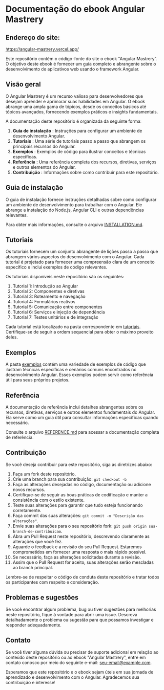 # Documentação do ebook Angular Mastrery

## Endereço do site:
https://angular-mastrery.vercel.app/

Este repositório contém o código-fonte  do site o ebook "Angular Mastrery". O objetivo deste ebook é fornecer um guia completo e abrangente sobre o desenvolvimento de aplicativos web usando o framework Angular.

## Visão geral

O Angular Mastrery é um recurso valioso para desenvolvedores que desejam aprender e aprimorar suas habilidades em Angular. O ebook abrange uma ampla gama de tópicos, desde os conceitos básicos até tópicos avançados, fornecendo exemplos práticos e insights fundamentais.

A documentação deste repositório é organizada da seguinte forma:

1. **Guia de instalação** : Instruções para configurar um ambiente de desenvolvimento Angular.
2. **Tutoriais** : Uma série de tutoriais passo a passo que abrangem os principais recursos do Angular.
3. **Exemplos** : Exemplos de código para ilustrar conceitos e técnicas específicas.
4. **Referência** : Uma referência completa dos recursos, diretivas, serviços e outros elementos do Angular.
5. **Contribuição** : Informações sobre como contribuir para este repositório.

## Guia de instalação

O guia de instalação fornece instruções detalhadas sobre como configurar um ambiente de desenvolvimento para trabalhar com o Angular. Ele abrange a instalação do Node.js, Angular CLI e outras dependências relevantes.

Para obter mais informações, consulte o arquivo [INSTALLATION.md](https://chat.openai.com/INSTALLATION.md).

## Tutoriais

Os tutoriais fornecem um conjunto abrangente de lições passo a passo que abrangem vários aspectos do desenvolvimento com o Angular. Cada tutorial é projetado para fornecer uma compreensão clara de um conceito específico e inclui exemplos de código relevantes.

Os tutoriais disponíveis neste repositório são os seguintes:

1. Tutorial 1: Introdução ao Angular
2. Tutorial 2: Componentes e diretivas
3. Tutorial 3: Roteamento e navegação
4. Tutorial 4: Formulários reativos
5. Tutorial 5: Comunicação entre componentes
6. Tutorial 6: Serviços e injeção de dependência
7. Tutorial 7: Testes unitários e de integração

Cada tutorial está localizado na pasta correspondente em [tutoriais](https://chat.openai.com/tutoriais/). Certifique-se de seguir a ordem sequencial para obter o máximo proveito deles.

## Exemplos

A pasta [exemplos](https://chat.openai.com/exemplos/) contém uma variedade de exemplos de código que ilustram técnicas específicas e cenários comuns encontrados no desenvolvimento Angular. Esses exemplos podem servir como referência útil para seus próprios projetos.

## Referência

A documentação de referência inclui detalhes abrangentes sobre os recursos, diretivas, serviços e outros elementos fundamentais do Angular. Ela serve como um guia útil para consultar informações específicas quando necessário.

Consulte o arquivo [REFERENCE.md](https://chat.openai.com/REFERENCE.md) para acessar a documentação completa de referência.

## Contribuição

Se você deseja contribuir para este repositório, siga as diretrizes abaixo:

1. Faça um fork deste repositório.
2. Crie uma branch para sua contribuição: `git checkout -b `
3. Faça as alterações desejadas no código, documentação ou adicione novos recursos.
4. Certifique-se de seguir as boas práticas de codificação e manter a consistência com o estilo existente.
5. Teste suas alterações para garantir que tudo esteja funcionando corretamente.
6. Faça commit das suas alterações: `git commit -m "Descrição das alterações"`.
7. Envie suas alterações para o seu repositório fork: `git push origin sua-branch-de-contribuicao`.
8. Abra um Pull Request neste repositório, descrevendo claramente as alterações que você fez.
9. Aguarde o feedback e a revisão do seu Pull Request. Estaremos comprometidos em fornecer uma resposta o mais rápido possível.
10. Se necessário, faça as alterações solicitadas durante a revisão.
11. Assim que o Pull Request for aceito, suas alterações serão mescladas ao branch principal.

Lembre-se de respeitar o código de conduta deste repositório e tratar todos os participantes com respeito e consideração.

## Problemas e sugestões

Se você encontrar algum problema, bug ou tiver sugestões para melhorias neste repositório, fique à vontade para abrir uma issue. Descreva detalhadamente o problema ou sugestão para que possamos investigar e responder adequadamente.

## Contato

Se você tiver alguma dúvida ou precisar de suporte adicional em relação ao conteúdo deste repositório ou ao ebook "Angular Mastrery", entre em contato conosco por meio do seguinte e-mail: [seu-email@example.com](mailto:seu-email@example.com).

Esperamos que este repositório e o ebook sejam úteis em sua jornada de aprendizado e desenvolvimento com o Angular. Agradecemos sua contribuição e interesse!
